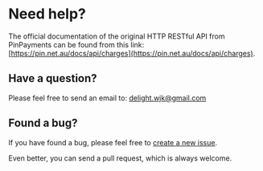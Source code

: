 # Need help?

The official documentation of the original HTTP RESTful API from PinPayments can be found from this link: [https://pin.net.au/docs/api/charges](https://pin.net.au/docs/api/charges).

## Have a question?

Please feel free to send an email to: [delight.wjk@gmail.com](mailto:delight.wjk@gmail.com)

## Found a bug?

If you have found a bug, please feel free to [create a new issue](https://github.com/jiakuan/pinpayments-java/issues/new).

Even better, you can send a pull request, which is always welcome.

